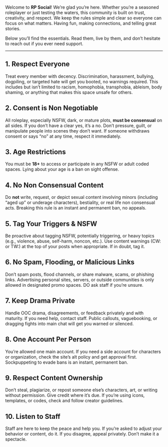 

Welcome to **RP Social**! We’re glad you’re here. Whether you’re a seasoned roleplayer or just testing the waters, this community is built on trust, creativity, and respect. We keep the rules simple and clear so everyone can focus on what matters. Having fun, making connections, and telling great stories.

Below you’ll find the essentials. Read them, live by them, and don’t hesitate to reach out if you ever need support.

---

## 1. Respect Everyone

Treat every member with decency. Discrimination, harassment, bullying, dogpiling, or targeted hate will get you booted, no warnings required. This includes but isn’t limited to racism, homophobia, transphobia, ableism, body shaming, or anything that makes this space unsafe for others.

## 2. Consent is Non Negotiable

All roleplay, especially NSFW, dark, or mature plots, **must be consensual** on all sides. If you don’t have a clear yes, it’s a no. Don’t pressure, guilt, or manipulate people into scenes they don’t want. If someone withdraws consent or says “no” at any time, respect it immediately.

## 3. Age Restrictions

You must be **18+** to access or participate in any NSFW or adult coded spaces. Lying about your age is a ban on sight offense.

## 4. No Non Consensual Content

Do **not** write, request, or depict sexual content involving minors (including “aged up” or underage characters), bestiality, or real life non consensual acts. Breaking this rule is an instant and permanent ban, no appeals.

## 5. Tag Your Triggers & NSFW

Be proactive about tagging NSFW, potentially triggering, or heavy topics (e.g., violence, abuse, self-harm, noncon, etc.). Use content warnings (CW: or TW:) at the top of your posts when appropriate. If in doubt, tag it.

## 6. No Spam, Flooding, or Malicious Links

Don’t spam posts, flood channels, or share malware, scams, or phishing links. Advertising personal sites, servers, or outside communities is only allowed in designated promo spaces. DO ask staff if you’re unsure.

## 7. Keep Drama Private

Handle OOC drama, disagreements, or feedback privately and with maturity. If you need help, contact staff. Public callouts, vaguebooking, or dragging fights into main chat will get you warned or silenced.

## 8. One Account Per Person

You’re allowed one main account. If you need a side account for characters or organization, check the site’s alt policy and get approval first. Sockpuppeting to evade bans is an instant, permanent ban.

## 9. Respect Content Ownership

Don’t steal, plagiarize, or repost someone else’s characters, art, or writing without permission. Give credit where it’s due. If you’re using icons, templates, or codes, check and follow creator guidelines.

## 10. Listen to Staff

Staff are here to keep the peace and help you. If you’re asked to adjust your behavior or content, do it. If you disagree, appeal privately. Don’t make it a spectacle.